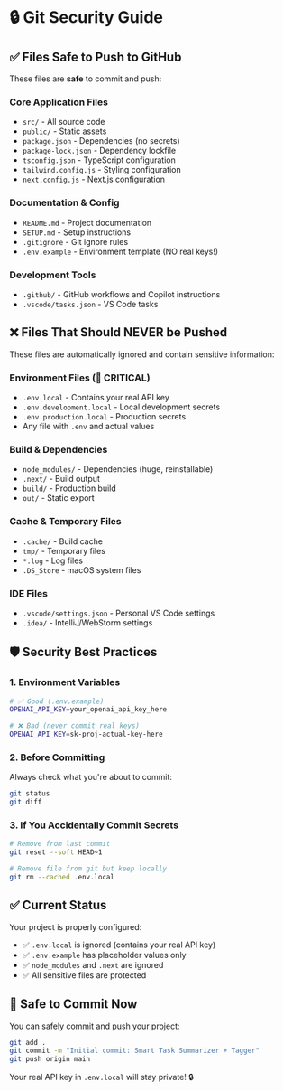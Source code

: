 # 🔒 Git Security Guide

## ✅ Files Safe to Push to GitHub

These files are **safe** to commit and push:

### Core Application Files
- `src/` - All source code
- `public/` - Static assets
- `package.json` - Dependencies (no secrets)
- `package-lock.json` - Dependency lockfile
- `tsconfig.json` - TypeScript configuration
- `tailwind.config.js` - Styling configuration
- `next.config.js` - Next.js configuration

### Documentation & Config
- `README.md` - Project documentation
- `SETUP.md` - Setup instructions
- `.gitignore` - Git ignore rules
- `.env.example` - Environment template (NO real keys!)

### Development Tools
- `.github/` - GitHub workflows and Copilot instructions
- `.vscode/tasks.json` - VS Code tasks

## ❌ Files That Should NEVER be Pushed

These files are automatically ignored and contain sensitive information:

### Environment Files (🚨 CRITICAL)
- `.env.local` - Contains your real API key
- `.env.development.local` - Local development secrets
- `.env.production.local` - Production secrets
- Any file with `.env` and actual values

### Build & Dependencies
- `node_modules/` - Dependencies (huge, reinstallable)
- `.next/` - Build output
- `build/` - Production build
- `out/` - Static export

### Cache & Temporary Files
- `.cache/` - Build cache
- `tmp/` - Temporary files
- `*.log` - Log files
- `.DS_Store` - macOS system files

### IDE Files
- `.vscode/settings.json` - Personal VS Code settings
- `.idea/` - IntelliJ/WebStorm settings

## 🛡️ Security Best Practices

### 1. Environment Variables
```bash
# ✅ Good (.env.example)
OPENAI_API_KEY=your_openai_api_key_here

# ❌ Bad (never commit real keys)
OPENAI_API_KEY=sk-proj-actual-key-here
```

### 2. Before Committing
Always check what you're about to commit:
```bash
git status
git diff
```

### 3. If You Accidentally Commit Secrets
```bash
# Remove from last commit
git reset --soft HEAD~1

# Remove file from git but keep locally
git rm --cached .env.local
```

## ✅ Current Status

Your project is properly configured:
- ✅ `.env.local` is ignored (contains your real API key)
- ✅ `.env.example` has placeholder values only
- ✅ `node_modules` and `.next` are ignored
- ✅ All sensitive files are protected

## 🚀 Safe to Commit Now

You can safely commit and push your project:
```bash
git add .
git commit -m "Initial commit: Smart Task Summarizer + Tagger"
git push origin main
```

Your real API key in `.env.local` will stay private! 🔒
